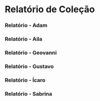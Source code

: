 # Relatório de Coleção<br/>

### Relatório - Adam<br/>

### Relatório - Aila<br/>

### Relatório - Geovanni<br/>

### Relatório - Gustavo<br/>

### Relatório - Ícaro<br/>

### Relatório - Sabrina<br/>
